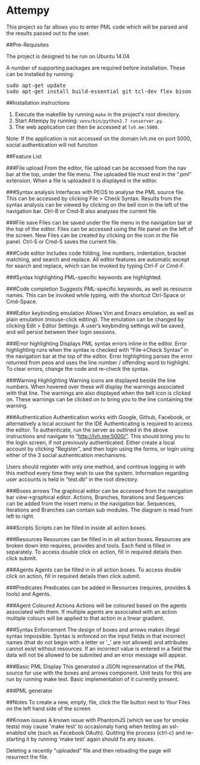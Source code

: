 # Attempy

This project so far allows you to enter PML code which will be parsed and the results passed out to the user. 

##Pre-Requisites

The project is designed to be run on Ubuntu 14.04

A number of supporting packages are required before installation. These can be installed by running:
<pre>
sudo apt-get update
sudo apt-get install build-essential git tcl-dev flex bison byacc check expect ncurses-dev libreadline-dev libxml2-dev python-pip nodejs npm libxslt-dev python-dev python-virtualenv happy alex ghc phantomjs 
</pre>

##Installation instructions
1. Execute the makefile by running `make` in the project's root directory.
2. Start Attempy by running: `venv/bin/python2.7 runserver.py`.
3. The web application can then be accessed at `lvh.me:5000`.

Note: If the application is not accessed on the domain lvh.me on port 5000, social authentication will not function

##Feature List


###File upload
From the editor, file upload can be accessed from the nav bar at the top, under the file menu. The uploaded file must end in the “.pml” extension. When a file is uploaded it is displayed in the editor. 

###Syntax analysis
Interfaces with PEOS to analyse the PML source file. This can be accessed by clicking File > Check Syntax. Results from the syntax analysis can be viewed by clicking on the bell icon in the left of the navigation bar. Ctrl-B or Cmd-B also analyses the current file.

###File save
Files can be saved under the file menu in the navigation bar at the top of the editor. Files can be accessed using the file panel on the left of the screen. New Files can be created by clicking on the icon in the file panel. Ctrl-S or Cmd-S saves the current file.

###Code editor
Includes code folding, line numbers, indentation, bracket matching, and search and replace. All editor features are automatic except for search and replace, which can be invoked by typing Ctrl-F or Cmd-F.

###Syntax highlighting
PML-specific keywords are highlighted.

###Code completion
Suggests PML-specific keywords, as well as resource names. This can be invoked while typing, with the shortcut Ctrl-Space or Cmd-Space.

###Editor keybinding emulation
Allows Vim and Emacs emulation, as well as plain emulation (mouse-click editing). The emulation can be changed by clicking Edit > Editor Settings. A user’s keybinding settings will be saved, and will persist between their login sessions.

###Error highlighting
Displays PML syntax errors inline in the editor.
Error highlighting runs when the syntax is checked with “File->Check Syntax” in the navigation bar at the top of the editor. Error highlighting parses the error returned from peos and uses the line  number / offending word to highlight. 
To clear errors, change the code and re-check the syntax.

###Warning Highlighting
Warning icons are displayed beside the line numbers. When hovered over these will display the warnings associated with that line. The warnings are also displayed when the bell icon is clicked on. These warnings can be clicked on to bring you to the line containing the warning.

###Authentication
Authentication works with Google, Github, Facebook, or alternatively a local account for the IDE
Authenticating is required to access the editor.
To authenticate, run the server as outlined in the above instructions and navigate to “http://lvh.me:5000/”. This should bring you to the login screen, if not previously authenticated. Either create a local account by clicking “Register”, and then login using the forms, or login using either of the 3 social authentication mechanisms. 

Users should register with only one method, and continue logging in with this method every time they wish to use the system. Information regarding user accounts is held in “test.db” in the root directory. 

###Boxes arrows
The graphical editor can be accessed from the navigation bar view->graphical editor. Actions, Branches, Iterations and Sequences can be added from the insert menu in the navigation bar. Sequences, Iterations and Branches can contain sub modules. The diagram is read from left to right. 

###Scripts
Scripts can be filled in inside all action boxes.

###Resources
Resources can be filled in in all action boxes. Resources are broken down into requires, provides and tools. Each field is filled in separately. To access double click on action, fill in required details then click submit.

###Agents
Agents can  be filled in in all action boxes. To access double click on action, fill in required details then click submit.

###Predicates
Predicates can be added in Resources (requires, provides & tools) and Agents.

###Agent Coloured Actions
Actions will be coloured based on the agents associated with them. If multiple agents are associated with an action multiple colours will be applied to that action in a linear gradient.

###Syntax Enforcement
The design of boxes and arrows makes illegal syntax impossible. Syntax is enforced on the input fields in that incorrect names (that do not begin with a letter or '_' are not allowed) and attributes cannot exist without resources. If an incorrect value is entered in a field the data will not be allowed to be submited and an error message will appear. 

###Basic PML Display
This generated a JSON representation of the PML source for use with the boxes and arrows component. Unit tests for this are run by running make test. Basic implementation of it currently present.

###PML generator

##Notes
To create a new, empty, file, click the file button next to Your Files on the left hand side of the screen

##Known issues
A known issue with PhantomJS (which we use for smoke tests) may cause 'make test' to occasionaly hang when testing an ssl-enabled site (such as Facebook OAuth). Quitting the process (ctrl-c) and re-starting it by running 'make test' again should fix any issues.

Deleting a recently "uploaded" file and then reloading the page will resurrect the file.
